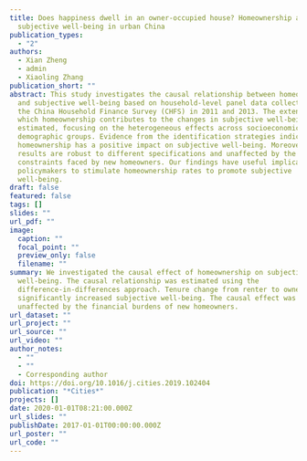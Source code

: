 ```yaml
---
title: Does happiness dwell in an owner-occupied house? Homeownership and
  subjective well-being in urban China
publication_types:
  - "2"
authors:
  - Xian Zheng
  - admin
  - Xiaoling Zhang
publication_short: ""
abstract: This study investigates the causal relationship between homeownership
  and subjective well-being based on household-level panel data collected from
  the China Household Finance Survey (CHFS) in 2011 and 2013. The extent to
  which homeownership contributes to the changes in subjective well-being is
  estimated, focusing on the heterogeneous effects across socioeconomic and
  demographic groups. Evidence from the identification strategies indicates that
  homeownership has a positive impact on subjective well-being. Moreover, the
  results are robust to different specifications and unaffected by the financial
  constraints faced by new homeowners. Our findings have useful implications for
  policymakers to stimulate homeownership rates to promote subjective
  well-being.
draft: false
featured: false
tags: []
slides: ""
url_pdf: ""
image:
  caption: ""
  focal_point: ""
  preview_only: false
  filename: ""
summary: We investigated the causal effect of homeownership on subjective
  well-being. The causal relationship was estimated using the
  difference-in-differences approach. Tenure change from renter to owner
  significantly increased subjective well-being. The causal effect was
  unaffected by the financial burdens of new homeowners.
url_dataset: ""
url_project: ""
url_source: ""
url_video: ""
author_notes:
  - ""
  - ""
  - Corresponding author
doi: https://doi.org/10.1016/j.cities.2019.102404
publication: "*Cities*"
projects: []
date: 2020-01-01T08:21:00.000Z
url_slides: ""
publishDate: 2017-01-01T00:00:00.000Z
url_poster: ""
url_code: ""
---
```

